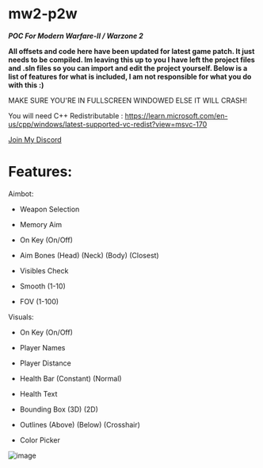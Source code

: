 # mw2-p2w
***POC For Modern Warfare-II / Warzone 2***

**All offsets and code here have been updated for latest game patch. It just needs to be compiled. Im leaving this up to you I have left the project files and .sln files so you can import and edit the project yourself. Below is a list of features for what is included, I am not responsible for what you do with this :)**

MAKE SURE YOU'RE IN FULLSCREEN WINDOWED ELSE IT WILL CRASH!

You will need C++ Redistributable :
https://learn.microsoft.com/en-us/cpp/windows/latest-supported-vc-redist?view=msvc-170

[Join My Discord](https://discord.gg/pwnmy)

# Features: 

Aimbot:

- Weapon Selection

- Memory Aim

- On Key (On/Off)


- Aim Bones (Head) (Neck) (Body) (Closest)

- Visibles Check

- Smooth (1-10)

- FOV (1-100)

 Visuals:

- On Key (On/Off)

- Player Names

- Player Distance

- Health Bar (Constant) (Normal)

- Health Text

- Bounding Box (3D) (2D)

- Outlines (Above) (Below) (Crosshair)

- Color Picker



![image](https://user-images.githubusercontent.com/116767571/202581999-33dfde4a-e2ff-4dc1-b378-32e316180901.png)




